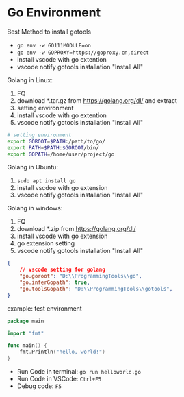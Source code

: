 # Go Environment

Best Method to install gotools
- `go env -w GO111MODULE=on`
- `go env -w GOPROXY=https://goproxy.cn,direct`
- install vscode with go extention
- vscode notify gotools installation "Install All"

Golang in Linux:
1. FQ
2. download *.tar.gz from https://golang.org/dl/ and extract
3. setting environment
4. install vscode with go extention
5. vscode notify gotools installation "Install All"

```bash
# setting environment
export GOROOT=$PATH:/path/to/go/
export PATH=$PATH:$GOROOT/bin/
export GOPATH=/home/user/project/go
```

Golang in Ubuntu:
1. `sudo apt install go`
2. install vscdoe with go extension
3. vscode notify gotools installation "Install All"

Golang in windows:
1. FQ
2. download *.zip from https://golang.org/dl/
3. install vscode with go extension
4. go extension setting
5. vscode notify gotools installation "Install All"

```json
{
    // vscode setting for golang
    "go.goroot": "D:\\ProgrammingTools\\go",
    "go.inferGopath": true,
    "go.toolsGopath": "D:\\ProgrammingTools\\gotools",
}
```

example: test environment

```go
package main

import "fmt"

func main() {
	fmt.Println("hello, world!")
}
```

- Run Code in terminal: `go run helloworld.go`
- Run Code in VSCode: `Ctrl+F5`
- Debug code: `F5`